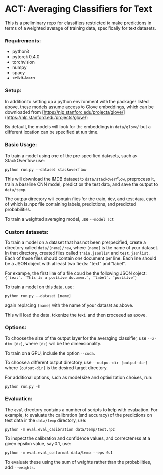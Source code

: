 # ACT: Averaging Classifiers for Text

This is a preliminary repo for classifiers restricted to make predictions in terms of a weighted average of training data, specifically for text datasets.

### Requirements:

- python3
- pytorch 0.4.0
- torchvision
- numpy
- spacy
- scikit-learn

### Setup:

In addition to setting up a python environment with the packages listed above, these models assume access to Glove embeddings, which can be downloaded from [https://nlp.stanford.edu/projects/glove/](https://nlp.stanford.edu/projects/glove/)

By default, the models will look for the embeddings in `data/glove/` but a different location can be specified at run time.

### Basic Usage:

To train a model using one of the pre-specified datasets, such as StackOverflow use:

`python run.py --dataset stackoverflow`

This will download the IMDB dataset to `data/stackoverflow`, preprocess it, train a baseline CNN model, predict on the test data, and save the output to `data/temp`.

The output directory will contain files for the train, dev, and test data, each of which is .npz file containing labels, predictions, and predicted probabilities.

To train a weighted averaging model, use `--model act`

### Custom datasets:

To train a model on a dataset that has not been prespecified, create a directory called `data/[name]/raw`, where `[name]` is the name of your dataset. In that directory, created files called `train.jsonlist` and `test.jsonlist`. Each of those files should contain one document per line. Each line should be a JSON object with at least two fields: "text" and "label".

For example, the first line of a file could be the following JSON object:
`{"text": "This is a positive document", "label": "positive"}`

To train a model on this data, use:

`python run.py --dataset [name]`

again replacing `[name]` with the name of your dataset as above.

This will load the data, tokenize the text, and then proceeed as above.

### Options:

To choose the size of the output layer for the averaging classifier, use `--z-dim [dz]`, where `[dz]` will be the dimensionality.

To train on a GPU, include the option `--cuda`.

To choose a different output directory, use `--output-dir [output-dir]` where `[output-dir]` is the desired target directory.

For additional options, such as model size and optimization choices, run:

`python run.py -h`

### Evaluation:

The `eval` directory contains a number of scripts to help with evaluation. For example, to evaluate the calibration (and accuracy) of the predictions on test data in the `data/temp` directory, use:

`python -m eval.eval_calibration data/temp/test.npz`

To inspect the calibration and confidence values, and correcteness at a given epsilon value, say 0.1, use:

`python -m eval.eval_conformal data/temp --eps 0.1`

To evaluate these using the sum of weights rather than the probabilities, add `--weights`.